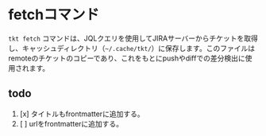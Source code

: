 # fetchコマンド

`tkt fetch` コマンドは、JQLクエリを使用してJIRAサーバーからチケットを取得し、キャッシュディレクトリ（`~/.cache/tkt/`）に保存します。このファイルはremoteのチケットのコピーであり、これをもとにpushやdiffでの差分検出に使用されます。

## todo

1. [x] タイトルもfrontmatterに追加する。
2. [ ] urlをfrontmatterに追加する。
